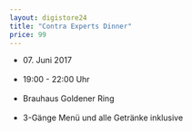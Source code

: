 ```yaml
---
layout: digistore24
title: "Contra Experts Dinner"
price: 99
---
```

<ul><li>07. Juni 2017</li><br>
<li>19:00 - 22:00 Uhr</li><br>
<li>Brauhaus Goldener Ring</li><br>
<li>3-G&#xE4;nge Men&#xFC; und alle Getr&#xE4;nke inklusive</li><br>
</ul>